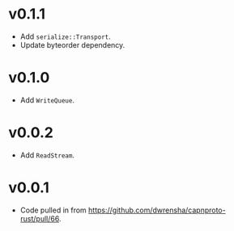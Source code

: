 # v0.1.1
- Add `serialize::Transport`.
- Update byteorder dependency.

# v0.1.0
- Add `WriteQueue`.

# v0.0.2
- Add `ReadStream`.

# v0.0.1
- Code pulled in from https://github.com/dwrensha/capnproto-rust/pull/66.
